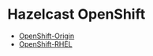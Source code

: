 # Hazelcast OpenShift

* [OpenShift-Origin](hazelcast-openshift-origin/)
* [OpenShift-RHEL](hazelcast-openshift-rhel/)
